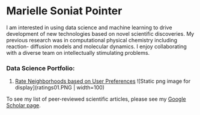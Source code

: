 # Marielle Soniat Pointer

I am interested in using data science and machine learning to drive development of new technologies based on 
novel scientific discoveries. My previous research was in computational physical chemistry including reaction-
diffusion models and molecular dynamics. I enjoy collaborating with a diverse team on intellectually stimulating
problems. 

### Data Science Portfolio:
1. [Rate Neighborhoods based on User Preferences](https://mariellesp.github.io/Rate-Neighborhoods/) 
    ![Static png image for display](ratings01.PNG | width=100)


To see my list of peer-reviewed scientific articles, please see my [Google Scholar page](https://scholar.google.com/citations?hl=en&user=F08h7FwAAAAJ&view_op=list_works&sortby=pubdate).
